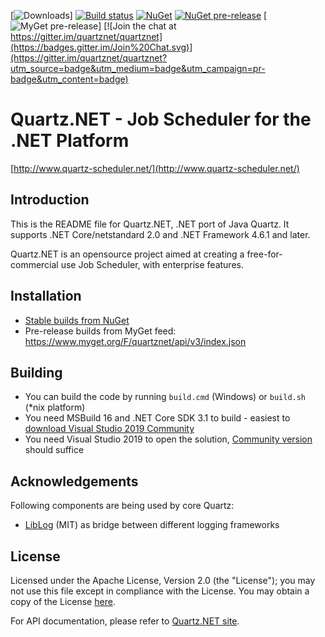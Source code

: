 [![Downloads](https://img.shields.io/nuget/dt/Quartz)]
[![Build status](https://ci.appveyor.com/api/projects/status/d9ahvu9u77qjhx9r/branch/master?svg=true)](https://ci.appveyor.com/project/lahma/quartznet-6fcn8/branch/master)
[![NuGet](http://img.shields.io/nuget/v/Quartz.svg)](https://www.nuget.org/packages/Quartz/)
[![NuGet pre-release](http://img.shields.io/nuget/vpre/Quartz.svg)](https://www.nuget.org/packages/Quartz/)
[![MyGet pre-release](https://img.shields.io/myget/quartznet/vpre/Quartz)]
[![Join the chat at https://gitter.im/quartznet/quartznet](https://badges.gitter.im/Join%20Chat.svg)](https://gitter.im/quartznet/quartznet?utm_source=badge&utm_medium=badge&utm_campaign=pr-badge&utm_content=badge)

# Quartz.NET - Job Scheduler for the .NET Platform

[http://www.quartz-scheduler.net/](http://www.quartz-scheduler.net/)

## Introduction

This is the README file for Quartz.NET, .NET port of Java Quartz. It supports .NET Core/netstandard 2.0 and .NET Framework 4.6.1 and later.

Quartz.NET is an opensource project aimed at creating a free-for-commercial use Job Scheduler, with enterprise features.

## Installation

* [Stable builds from NuGet](https://www.nuget.org/packages?q=owner%3AQuartz.NET)
* Pre-release builds from MyGet feed: https://www.myget.org/F/quartznet/api/v3/index.json

## Building

* You can build the code by running `build.cmd` (Windows) or `build.sh` (*nix platform)
* You need MSBuild 16 and .NET Core SDK 3.1 to build - easiest to [download Visual Studio 2019 Community](https://www.visualstudio.com/downloads/)
* You need Visual Studio 2019 to open the solution, [Community version](https://www.visualstudio.com/downloads/) should suffice

## Acknowledgements

Following components are being used by core Quartz:

* [LibLog](https://github.com/damianh/LibLog) (MIT) as bridge between different logging frameworks


## License

Licensed under the Apache License, Version 2.0 (the "License"); you may not 
use this file except in compliance with the License. You may obtain a copy 
of the License [here](http://www.apache.org/licenses/LICENSE-2.0).

For API documentation, please refer to [Quartz.NET site](http://quartznet.sourceforge.net/apidoc/3.0/html/).
